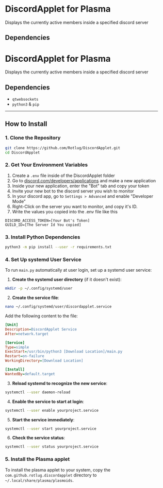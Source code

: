 # DiscordApplet for Plasma

Displays the currently active members inside a specified discord server

## Dependencies

# DiscordApplet for Plasma

Displays the currently active members inside a specified discord server

## Dependencies

- `qtwebsockets`
- `python3` & `pip`

---

## How to Install

### 1. Clone the Repository

```bash
git clone https://github.com/Rotlug/DiscordApplet.git
cd DiscordApplet
```

### 2. Get Your Environment Variables

1. Create a `.env` file inside of the DiscordApplet folder
2. Go to [discord.com/developers/applications](https://discord.com/developers/applications) and make a new application
3. Inside your new application, enter the "Bot" tab and copy your token
4. Invite your new bot to the discord server you wish to monitor
5. In your discord app, go to `Settings > Advanced` and enable "Developer Mode"
6. Right-Click on the server you want to monitor, and copy it's ID.
7. Write the values you copied into the .env file like this

```
DISCORD_ACCESS_TOKEN=[Your Bot's Token]
GUILD_ID=[The Server Id You copied]
```

### 3. Install Python Dependencies

```bash
python3 -m pip install --user -r requirements.txt
```

### 4. Set Up systemd User Service

To run `main.py` automatically at user login, set up a systemd user service:

1. **Create the systemd user directory** (if it doesn't exist):

```bash
mkdir -p ~/.config/systemd/user
```

2. **Create the service file**:

```bash
nano ~/.config/systemd/user/discordapplet.service
```

Add the following content to the file:

```ini
[Unit]
Description=DiscordApplet Service
After=network.target

[Service]
Type=simple
ExecStart=/usr/bin/python3 [Download Location]/main.py
Restart=on-failure
WorkingDirectory=[Download Location]

[Install]
WantedBy=default.target
```

3. **Reload systemd to recognize the new service**:

```bash
systemctl --user daemon-reload
```

4. **Enable the service to start at login**:

```bash
systemctl --user enable yourproject.service
```

5. **Start the service immediately**:

```bash
systemctl --user start yourproject.service
```

6. **Check the service status**:

```bash
systemctl --user status yourproject.service
```

### 5. Install the Plasma applet

To install the plasma applet to your system, copy the `com.github.rotlug.discordapplet` directory to `~/.local/share/plasma/plasmoids`.
